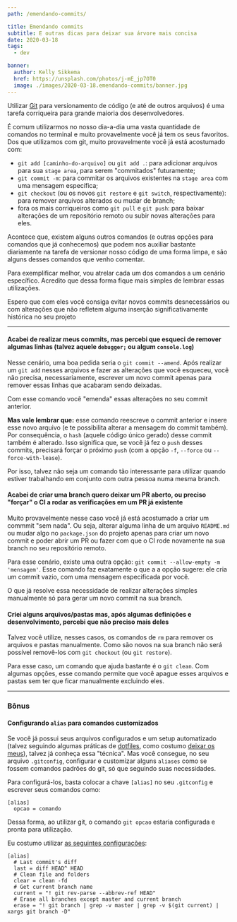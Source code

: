 ```yaml
---
path: /emendando-commits/

title: Emendando commits
subtitle: E outras dicas para deixar sua árvore mais concisa
date: 2020-03-18
tags:
  - dev

banner:
  author: Kelly Sikkema
  href: https://unsplash.com/photos/j-mE_jp7OT0
  image: ./images/2020-03-18.emendando-commits/banner.jpg
---
```


Utilizar [Git](https://git-scm.com/) para versionamento de código (e até de outros arquivos) é uma tarefa corriqueira para grande maioria dos desenvolvedores.

É comum utilizarmos no nosso dia-a-dia uma vasta quantidade de comandos no terminal e muito provavelmente você já tem os seus favoritos. Dos que utilizamos com git, muito provavelmente você já está acostumado com:

- `git add [caminho-do-arquivo]` ou `git add .`: para adicionar arquivos para sua `stage area`, para serem "commitados" futuramente;
- `git commit -m`: para commitar os arquivos existentes na `stage area` com uma mensagem específica;
- `git checkout` (ou os novos `git restore` e `git switch`, respectivamente): para remover arquivos alterados ou mudar de branch;
- fora os mais corriqueiros como `git pull` e `git push`: para baixar alterações de um repositório remoto ou subir novas alterações para eles.

Acontece que, existem alguns outros comandos (e outras opções para comandos que já conhecemos) que podem nos auxiliar bastante diariamente na tarefa de versionar nosso código de uma forma limpa, e são alguns desses comandos que venho comentar.

Para exemplificar melhor, vou atrelar cada um dos comandos a um cenário específico. Acredito que dessa forma fique mais simples de lembrar essas utilizações.

Espero que com eles você consiga evitar novos commits desnecessários ou com alterações que não refletem alguma inserção significativamente histórica no seu projeto

---

#### Acabei de realizar meus commits, mas percebi que esqueci de remover algumas linhas (talvez aquele `debugger;` ou algum `console.log`)

Nesse cenário, uma boa pedida seria o `git commit --amend`.
Após realizar um `git add` nesses arquivos e fazer as alterações que você esqueceu, você não precisa, necessariamente, escrever um novo commit apenas para remover essas linhas que acabaram sendo deixadas.

Com esse comando você "emenda" essas alterações no seu commit anterior.

**Mas vale lembrar que:** esse comando reescreve o commit anterior e insere esse novo arquivo (e te possibilita alterar a mensagem do commit também). Por consequência, o `hash` (aquele código único gerado) desse commit também é alterado. Isso significa que, se você já fez o `push` desses commits, precisará forçar o próximo `push` (com a opção `-f`, `--force` ou `--force-with-lease`).

Por isso, talvez não seja um comando tão interessante para utilizar quando estiver trabalhando em conjunto com outra pessoa numa mesma branch.

#### Acabei de criar uma branch quero deixar um PR aberto, ou preciso "forçar" o CI a rodar as verificações em um PR já existente

Muito provavelmente nesse caso você já está acostumado a criar um commmit "sem nada". Ou seja, alterar alguma linha de um arquivo `README.md` ou mudar algo no `package.json` do projeto apenas para criar um novo commit e poder abrir um PR ou fazer com que o CI rode novamente na sua branch no seu repositório remoto.

Para esse cenário, existe uma outra opção: `git commit --allow-empty -m 'mensagem'`.
Esse comando faz exatamente o que a a opção sugere: ele cria um commit vazio, com uma mensagem especificada por você.

O que já resolve essa necessidade de realizar alterações simples manualmente só para gerar um novo commit na sua branch.


#### Criei alguns arquivos/pastas mas, após algumas definições e desenvolvimento, percebi que não preciso mais deles

Talvez você utilize, nesses casos, os comandos de `rm` para remover os arquivos e pastas manualmente. Como são novos na sua branch não será possível removê-los com `git checkout` (ou `git restore`).

Para esse caso, um comando que ajuda bastante é o `git clean`.
Com algumas opções, esse comando permite que você apague esses arquivos e pastas sem ter que ficar manualmente excluindo eles.

---

### Bônus
#### Configurando `alias` para comandos customizados

Se você já possui seus arquivos configurados e um setup automatizado (talvez seguindo algumas práticas de [dotfiles](https://gabrieluizramos.com.br/configure-seus-dotfiles/), como costumo [deixar os meus](https://github.com/gabrieluizramos/dotfiles)), talvez já conheça essa "técnica". Mas você consegue, no seu arquivo `.gitconfig`, configurar e customizar alguns `aliases` como se fossem comandos padrões do git, só que seguindo suas necessidades.

Para configurá-los, basta colocar a chave `[alias]` no seu `.gitconfig` e escrever seus comandos como:
```
[alias]
  opcao = comando
```

Dessa forma, ao utilizar git, o comando `git opcao` estaria configurada e pronta para utilização.

Eu costumo utilizar [as seguintes configurações](https://github.com/gabrieluizramos/dotfiles/blob/master/.dotfiles/symlinks/.gitconfig#L17):

```
[alias]
  # Last commit's diff
  last = diff HEAD^ HEAD
  # Clean file and folders
  clear = clean -fd
  # Get current branch name
  current = "! git rev-parse --abbrev-ref HEAD"
  # Erase all branches except master and current branch
  erase = "! git branch | grep -v master | grep -v $(git current) | xargs git branch -D"
```
